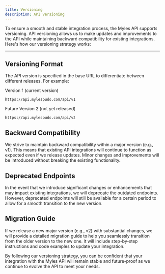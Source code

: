 ```yaml
---
title: Versioning
description: API versioning
---
```


To ensure a smooth and stable integration process, the Myles API supports versioning. API versioning allows us to make updates and improvements to the API while maintaining backward compatibility for existing integrations. Here's how our versioning strategy works:

---

## Versioning Format

The API version is specified in the base URL to differentiate between different releases. For example:

Version 1 (current version)

```shell
https://api.mylespudo.com/api/v1
```

Future Version 2 (not yet released)

```shell
https://api.mylespudo.com/api/v2
```

## Backward Compatibility

We strive to maintain backward compatibility within a major version (e.g., v1). This means that existing API integrations will continue to function as expected even if we release updates. Minor changes and improvements will be introduced without breaking the existing functionality.

## Deprecated Endpoints

In the event that we introduce significant changes or enhancements that may impact existing integrations, we will deprecate the outdated endpoints. However, deprecated endpoints will still be available for a certain period to allow for a smooth transition to the new version.

## Migration Guide

If we release a new major version (e.g., v2) with substantial changes, we will provide a detailed migration guide to help you seamlessly transition from the older version to the new one. It will include step-by-step instructions and code examples to update your integration.

By following our versioning strategy, you can be confident that your integration with the Myles API will remain stable and future-proof as we continue to evolve the API to meet your needs.
